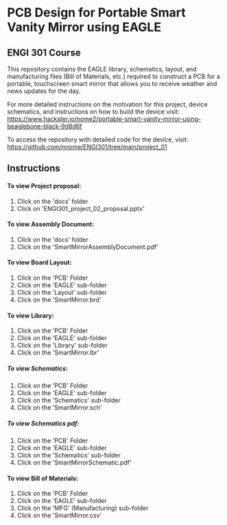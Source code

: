 # PCB Design for Portable Smart Vanity Mirror using EAGLE
## ENGI 301 Course

This repository contains the EAGLE library, schematics, layout, and manufacturing files (Bill of Materials, etc.) required to construct a PCB for a portable, touchscreen smart mirror that allows you to receive weather and news updates for the day.

For more detailed instructions on the motivation for this project, device schematics, and instructions on how to build the device visit: https://www.hackster.io/nome2/portable-smart-vanity-mirror-using-beaglebone-black-9d8d6f

To access the repository with detailed code for the device, visit: https://github.com/nnome/ENGI301/tree/main/project_01

## Instructions

#### To view Project proposal:
1) Click on the 'docs' folder
2) Click on 'ENGI301_project_02_proposal.pptx'

#### To view Assembly Document:
1) Click on the 'docs' folder
4) Click on the 'SmartMirrorAssemblyDocument.pdf'

#### To view Board Layout:
1) Click on the 'PCB' Folder
2) Click on the 'EAGLE' sub-folder
3) Click on the 'Layout' sub-folder
4) Click on the 'SmartMirror.brd'

#### To view Library:
1) Click on the 'PCB' Folder
2) Click on the 'EAGLE' sub-folder
3) Click on the 'Library' sub-folder
4) Click on the 'SmartMirror.lbr'

##### To view Schematics:
1) Click on the 'PCB' Folder
2) Click on the 'EAGLE' sub-folder
3) Click on the 'Schematics' sub-folder
4) Click on the 'SmartMirror.sch'

##### To view Schematics pdf:
1) Click on the 'PCB' Folder
2) Click on the 'EAGLE' sub-folder
3) Click on the 'Schematics' sub-folder
4) Click on the 'SmartMirrorSchematic.pdf'

#### To view Bill of Materials:
1) Click on the 'PCB' Folder
2) Click on the 'EAGLE' sub-folder
3) Click on the 'MFG' (Manufacturing) sub-folder
4) Click on the 'SmartMirror.csv'
